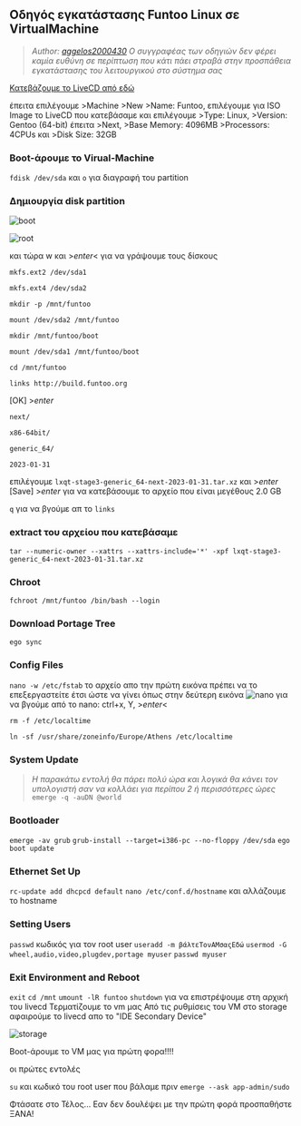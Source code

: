 ## Οδηγός εγκατάστασης Funtoo Linux σε VirtualMachine

> _*Author: [aggelos2000430](https://github.com/aggelos2000430)
Ο συγγραφέας των οδηγιών δεν φέρει καμία ευθύνη σε περίπτωση που κάτι πάει στραβά στην προσπάθεια εγκατάστασης του λειτουργικού στο σύστημα σας*_

[Κατεβάζουμε το LiveCD από εδώ](https://www.funtoo.org/Funtoo:New_Install_Experience/LiveCD/Releases/20221229-0411)

έπειτα επιλέγουμε >Machine >New >Name: Funtoo, επιλέγουμε για ISO Image το LiveCD που κατεβάσαμε και επιλέγουμε >Type: Linux, >Version: Gentoo (64-bit) 
έπειτα >Next, >Base Memory: 4096MB >Processors: 4CPUs και >Disk Size: 32GB

### Boot-άρουμε το Virual-Machine
`fdisk /dev/sda` και  `o` για διαγραφή του partition

### Δημιουργία disk partition
![boot](https://user-images.githubusercontent.com/73399706/220938466-085afbde-001a-4ed1-b14f-531ae599630a.png)</br>

![root](https://user-images.githubusercontent.com/73399706/220939508-77b397c8-e737-4398-8618-2fe2c67f5758.png)

και τώρα w και >_*enter*_< για να γράψουμε τους δίσκους

`mkfs.ext2 /dev/sda1`

`mkfs.ext4 /dev/sda2`

`mkdir -p /mnt/funtoo`

`mount /dev/sda2 /mnt/funtoo`

`mkdir /mnt/funtoo/boot`

`mount /dev/sda1 /mnt/funtoo/boot`

`cd /mnt/funtoo`

`links http://build.funtoo.org`

[ΟΚ] >_*enter*_

`next/`

`x86-64bit/`

`generic_64/`

`2023-01-31`

επιλέγουμε `lxqt-stage3-generic_64-next-2023-01-31.tar.xz` 
και >_*enter*_ [Save] >_*enter*_ για να κατεβάσουμε το αρχείο που είναι μεγέθους 2.0 GB

`q` για να βγούμε απ το `links`

### extract του αρχείου που κατεβάσαμε
`tar --numeric-owner --xattrs --xattrs-include='*' -xpf lxqt-stage3-generic_64-next-2023-01-31.tar.xz` 

### Chroot
`fchroot /mnt/funtoo /bin/bash --login`

### Download Portage Tree
`ego sync`

### Config Files
`nano -w /etc/fstab` το αρχείο απο την πρώτη εικόνα πρέπει να το επεξεργαστείτε έτσι ώστε να γίνει όπως στην δεύτερη εικόνα 
![nano](https://user-images.githubusercontent.com/92797427/220631516-af10a8cb-74e7-4649-a08b-3b302df7e787.png)
για να βγούμε από το nano: ctrl+x, Y, >_*enter*_<

`rm -f /etc/localtime`

`ln -sf /usr/share/zoneinfo/Europe/Athens /etc/localtime`


### System Update

> _*Η παρακάτω εντολή θα πάρει πολύ ώρα και λογικά θα κάνει τον υπολογιστή σαν να κολλάει για περίπου 2 ή περισσότερες ώρες*_
`emerge -q -auDN @world`

### Bootloader
`emerge -av grub`
`grub-install --target=i386-pc --no-floppy /dev/sda`
`ego boot update`

### Ethernet Set Up 

`rc-update add dhcpcd default`
`nano /etc/conf.d/hostname` και αλλάζουμε το hostname

### Setting Users
`passwd` κωδικός για τον root user
`useradd -m βάλτεΤονΑΜσαςΕδώ`
`usermod -G wheel,audio,video,plugdev,portage myuser`
`passwd myuser`

### Exit Environment and Reboot
`exit`
`cd /mnt`
`umount -lR funtoo`
`shutdown` για να επιστρέψουμε στη αρχική του livecd
Τερματίζουμε το vm μας
Από τις ρυθμίσεις του VM στο storage αφαιρούμε το livecd απο το "IDE Secondary Device" 

![storage](https://user-images.githubusercontent.com/77148351/220625668-b513b877-5100-4a39-9ea5-91a11079226d.png)

Boot-άρουμε το VM μας για πρώτη φορα!!!!

οι πρώτες εντολές

`su` και κωδικό του root user που βάλαμε πριν
`emerge --ask app-admin/sudo`

Φτάσατε στο Τέλος...
Εαν δεν δουλέψει με την πρώτη φορά προσπαθήστε ΞΑΝΑ! 
